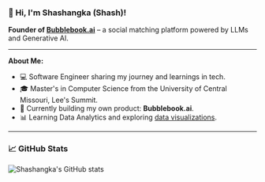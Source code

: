 <!-- Level 1: Simple bio and stats -->

### 👋 Hi, I'm Shashangka (Shash)!  
**Founder of [Bubblebook.ai](https://bubblebook.ai)** – a social matching platform powered by LLMs and Generative AI.

---

**About Me:**  
- 💻 Software Engineer sharing my journey and learnings in tech.  
- 🎓 Master's in Computer Science from the University of Central Missouri, Lee's Summit.  
- 🚀 Currently building my own product: **Bubblebook.ai**.  
- 📊 Learning Data Analytics and exploring [data visualizations](https://pudding.cool/2018/08/pockets/).

---

<!-- GitHub stats from https://github.com/anuraghazra/github-readme-stats -->
### 📈 GitHub Stats
![Shashangka's GitHub stats](https://github-readme-stats.vercel.app/api?username=shashangka-upadhyay&count_private=true&show_icons=true&theme=radical&hide_rank=false)

